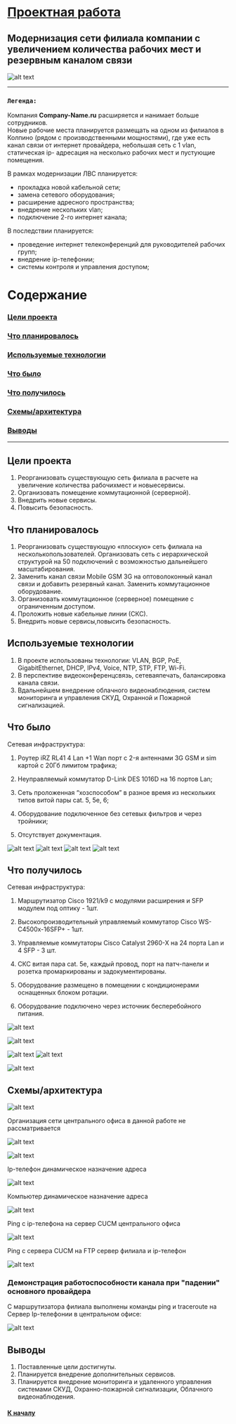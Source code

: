 # [<u>Проектная работа</u>](/README.md)

## Модернизация сети филиала компании с увеличением количества рабочих мест и резервным каналом связи

![alt text](image.png)

***

### `Легенда:`

Компания <b>Company-Name.ru</b> расширяется и нанимает больше сотрудников.  
Новые рабочие места планируется размещать на одном из филиалов в Колпино (рядом с производственными мощностями), где уже есть канал связи от интернет провайдера, небольшая сеть с 1 vlan, статическая ip- адресация на несколько рабочих мест и пустующие помещения.  

В рамках модернизации ЛВС планируется:  

- прокладка новой кабельной сети;
- замена сетевого оборудования;
- расширение адресного пространства;  
- внедрение нескольких vlan;  
- подключение 2-го интернет канала;

В последствии планируется:

- проведение интернет телеконференций для руководителей рабочих групп;
- внедрение ip-телефонии;
- системы контроля и управления доступом;

# Содержание

### [Цели проекта](#цели-проекта)

### [Что планировалось](#что-планировалось)

### [Используемые технологии](#используемые-технологии)

### [Что было](#что-было)

### [Что получилось](#что-получилось)  

### [Схемы/архитектура](#схемыархитектура)

### [Выводы](#выводы)

***

## Цели проекта

1. Реорганизовать существующую сеть филиала в расчете на увеличение количества рабочихмест и новыесервисы.
2. Организовать помещение коммутационной (серверной).
3. Внедрить новые сервисы.
4. Повысить безопасность.  

## Что планировалось

1. Реорганизовать существующую «плоскую» сеть филиала на несколькопользователей.  Организовать сеть с иерархической структурой на 50 подключений с возможностью дальнейшего масштабирования.  
2. Заменить канал связи Mobile GSM 3G на оптоволоконный канал связи и добавить резервный канал.   Заменить коммутационное оборудование.
3. Организовать коммутационное (серверное) помещение с ограниченным доступом.  
4. Проложить новые кабельные линии (СКС).
5. Внедрить новые сервисы,повысить безопасность.

## Используемые технологии

1. В проекте использованы технологии: VLAN, BGP, PoE, GigabitEthernet, DHCP, IPv4, Voice, NTP, STP, FTP, Wi-Fi.  
2. В перспективе видеоконференцсвязь, сетеваяпечать, балансировка канала связи.  
3. Вдальнейшем внедрение облачного видеонаблюдения, систем мониторинга и управления СКУД, Охранной и Пожарной сигнализацией.

## Что было

Сетевая инфраструктура:

1. Роутер iRZ RL41 4 Lan +1 Wan порт c 2-я антеннами 3G GSM и sim картой с 20Гб лимитом трафика;

2. Неуправляемый коммутатор D-Link DES 1016D на 16 портов Lan;

3. Сеть проложенная “хозспособом” в разное время из нескольких типов витой пары cat. 5, 5e, 6;

4. Оборудование подключенное без сетевых фильтров и через тройники;

5. Отсутствует документация.

![alt text](image-1.png) ![alt text](image-2.png)
![alt text](image-3.png) ![alt text](image-4.png)

## Что получилось

Сетевая инфраструктура:

1. Маршрутизатор Cisco 1921/k9 с модулями расширения и SFP модулем под оптику - 1шт.

2. Высокопроизводительный управляемый коммутатор Cisco WS-C4500x-16SFP+  - 1шт.

3. Управляемые коммутаторы Cisco Catalyst 2960-X на 24 порта Lan и 4 SFP -      3 шт.

3. СКС витая пара cat. 5e, каждый провод, порт на патч-панели и розетка промаркированы и задокументированы.

4. Оборудование размещено в помещении с кондиционерами оснащенных блоком ротации.

5. Оборудование подключено через источник бесперебойного питания.

![alt text](image-5.png)

![alt text](image-6.png)

![alt text](image-7.png) ![alt text](image-8.png)

![alt text](image-9.png)

## Схемы/архитектура

![alt text](image-10.png)

Организация сети центрального офиса в данной работе не рассматривается

![alt text](image-11.png)

![alt text](image-12.png)

Ip-телефон динамическое назначение адреса

![alt text](CP-7821_dhcp.png)

Компьютер динамическое назначение адреса

![alt text](PC_1_dhcp.png)

Ping с ip-телефона на сервер CUCM центрального офиса

![alt text](IPtel_CUCM.png)

Ping с сервера CUCM на FTP сервер филиала и ip-телефон

![alt text](Cucm_to_iptel.png)

### Демонстрация работоспособности канала при "падении" основного провайдера  

С маршрутизатора филиала выполнены команды ping и traceroute на Сервер Ip-телефонии в центральном офисе:

![alt text](image-13.png)

## Выводы

1. Поставленные цели достигнуты.
2. Планируется внедрение дополнительных сервисов.
3. Планируется внедрение мониторинга и удаленного управления системами СКУД, Охранно-пожарной сигнализации, Облачного видеонаблюдения.

#### [К началу](#проектная-работа)
